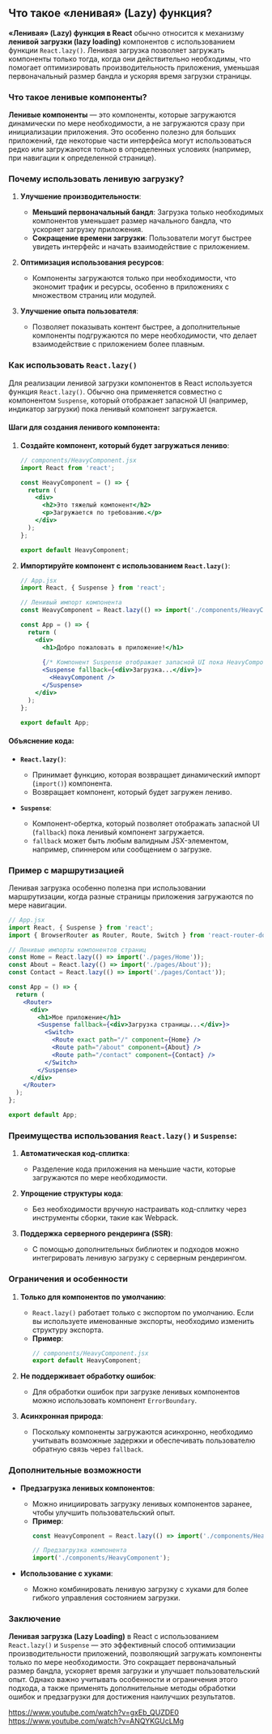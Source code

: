 ## Что такое «ленивая» (Lazy) функция?

**«Ленивая» (Lazy) функция в React** обычно относится к механизму **ленивой загрузки (lazy loading)** компонентов с использованием функции `React.lazy()`. Ленивая загрузка позволяет загружать компоненты только тогда, когда они действительно необходимы, что помогает оптимизировать производительность приложения, уменьшая первоначальный размер бандла и ускоряя время загрузки страницы.

### Что такое ленивые компоненты?

**Ленивые компоненты** — это компоненты, которые загружаются динамически по мере необходимости, а не загружаются сразу при инициализации приложения. Это особенно полезно для больших приложений, где некоторые части интерфейса могут использоваться редко или загружаются только в определенных условиях (например, при навигации к определенной странице).

### Почему использовать ленивую загрузку?

1. **Улучшение производительности**:
   - **Меньший первоначальный бандл**: Загрузка только необходимых компонентов уменьшает размер начального бандла, что ускоряет загрузку приложения.
   - **Сокращение времени загрузки**: Пользователи могут быстрее увидеть интерфейс и начать взаимодействие с приложением.

2. **Оптимизация использования ресурсов**:
   - Компоненты загружаются только при необходимости, что экономит трафик и ресурсы, особенно в приложениях с множеством страниц или модулей.

3. **Улучшение опыта пользователя**:
   - Позволяет показывать контент быстрее, а дополнительные компоненты подгружаются по мере необходимости, что делает взаимодействие с приложением более плавным.

### Как использовать `React.lazy()`

Для реализации ленивой загрузки компонентов в React используется функция `React.lazy()`. Обычно она применяется совместно с компонентом `Suspense`, который отображает запасной UI (например, индикатор загрузки) пока ленивый компонент загружается.

#### Шаги для создания ленивого компонента:

1. **Создайте компонент, который будет загружаться лениво**:

   ```jsx
   // components/HeavyComponent.jsx
   import React from 'react';

   const HeavyComponent = () => {
     return (
       <div>
         <h2>Это тяжелый компонент</h2>
         <p>Загружается по требованию.</p>
       </div>
     );
   };

   export default HeavyComponent;
   ```

2. **Импортируйте компонент с использованием `React.lazy()`**:

   ```jsx
   // App.jsx
   import React, { Suspense } from 'react';

   // Ленивый импорт компонента
   const HeavyComponent = React.lazy(() => import('./components/HeavyComponent'));

   const App = () => {
     return (
       <div>
         <h1>Добро пожаловать в приложение!</h1>
         
         {/* Компонент Suspense отображает запасной UI пока HeavyComponent загружается */}
         <Suspense fallback={<div>Загрузка...</div>}>
           <HeavyComponent />
         </Suspense>
       </div>
     );
   };

   export default App;
   ```

#### Объяснение кода:

- **`React.lazy()`**:
  - Принимает функцию, которая возвращает динамический импорт (`import()`) компонента.
  - Возвращает компонент, который будет загружен лениво.

- **`Suspense`**:
  - Компонент-обертка, который позволяет отображать запасной UI (`fallback`) пока ленивый компонент загружается.
  - `fallback` может быть любым валидным JSX-элементом, например, спиннером или сообщением о загрузке.

### Пример с маршрутизацией

Ленивая загрузка особенно полезна при использовании маршрутизации, когда разные страницы приложения загружаются по мере навигации.

```jsx
// App.jsx
import React, { Suspense } from 'react';
import { BrowserRouter as Router, Route, Switch } from 'react-router-dom';

// Ленивые импорты компонентов страниц
const Home = React.lazy(() => import('./pages/Home'));
const About = React.lazy(() => import('./pages/About'));
const Contact = React.lazy(() => import('./pages/Contact'));

const App = () => {
  return (
    <Router>
      <div>
        <h1>Мое приложение</h1>
        <Suspense fallback={<div>Загрузка страницы...</div>}>
          <Switch>
            <Route exact path="/" component={Home} />
            <Route path="/about" component={About} />
            <Route path="/contact" component={Contact} />
          </Switch>
        </Suspense>
      </div>
    </Router>
  );
};

export default App;
```

### Преимущества использования `React.lazy()` и `Suspense`:

1. **Автоматическая код-сплитка**:
   - Разделение кода приложения на меньшие части, которые загружаются по мере необходимости.

2. **Упрощение структуры кода**:
   - Без необходимости вручную настраивать код-сплитку через инструменты сборки, такие как Webpack.

3. **Поддержка серверного рендеринга (SSR)**:
   - С помощью дополнительных библиотек и подходов можно интегрировать ленивую загрузку с серверным рендерингом.

### Ограничения и особенности

1. **Только для компонентов по умолчанию**:
   - `React.lazy()` работает только с экспортом по умолчанию. Если вы используете именованные экспорты, необходимо изменить структуру экспорта.
   - **Пример**:
     ```jsx
     // components/HeavyComponent.jsx
     export default HeavyComponent;
     ```

2. **Не поддерживает обработку ошибок**:
   - Для обработки ошибок при загрузке ленивых компонентов можно использовать компонент `ErrorBoundary`.

3. **Асинхронная природа**:
   - Поскольку компоненты загружаются асинхронно, необходимо учитывать возможные задержки и обеспечивать пользователю обратную связь через `fallback`.

### Дополнительные возможности

- **Предзагрузка ленивых компонентов**:
  - Можно инициировать загрузку ленивых компонентов заранее, чтобы улучшить пользовательский опыт.
  - **Пример**:
    ```javascript
    const HeavyComponent = React.lazy(() => import('./components/HeavyComponent'));

    // Предзагрузка компонента
    import('./components/HeavyComponent');
    ```

- **Использование с хуками**:
  - Можно комбинировать ленивую загрузку с хуками для более гибкого управления состоянием загрузки.

### Заключение

**Ленивая загрузка (Lazy Loading)** в React с использованием `React.lazy()` и `Suspense` — это эффективный способ оптимизации производительности приложений, позволяющий загружать компоненты только по мере необходимости. Это сокращает первоначальный размер бандла, ускоряет время загрузки и улучшает пользовательский опыт. Однако важно учитывать особенности и ограничения этого подхода, а также применять дополнительные методы обработки ошибок и предзагрузки для достижения наилучших результатов.

https://www.youtube.com/watch?v=gxEb_QUZDE0
https://www.youtube.com/watch?v=ANQYKGUcLMg